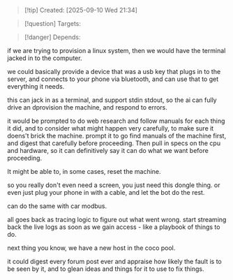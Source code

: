 
>[!tip] Created: [2025-09-10 Wed 21:34]

>[!question] Targets: 

>[!danger] Depends: 

if we are trying to provision a linux system, then we would have the terminal jacked in to the computer.

we could basically provide a device that was a usb key that plugs in to the server, and connects to your phone via bluetooth, and can use that to get everything it needs.

this can jack in as a terminal, and support stdin stdout, so the ai can fully drive an dprovision the machine, and respond to errors.

it would be prompted to do web research and follow manuals for each thing it did, and to consider what might happen very carefully, to make sure it doens't brick the machine.
prompt it to go find manuals of the machine first, and digest that carefully before proceeding.
Then pull in specs on the cpu and hardware, so it can definitively say it can do what we want before proceeding.

It might be able to, in some cases, reset the machine.

so you really don't even need a screen, you just need this dongle thing.
or even just plug your phone in with a cable, and let the bot do the rest.

can do the same with car modbus.


all goes back as tracing logic to figure out what went wrong.
start streaming back the live logs as soon as we gain access - like a playbook of things to do.

next thing you know, we have a new host in the coco pool.

it could digest every forum post ever and appraise how likely the fault is to be seen by it, and to glean ideas and things for it to use to fix things.